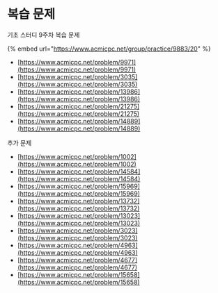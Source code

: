 # 복습 문제

기초 스터디 9주차 복습 문제

{% embed url="https://www.acmicpc.net/group/practice/9883/20" %}

* [https://www.acmicpc.net/problem/9971](https://www.acmicpc.net/problem/9971)
* [https://www.acmicpc.net/problem/3035](https://www.acmicpc.net/problem/3035)
* [https://www.acmicpc.net/problem/13986](https://www.acmicpc.net/problem/13986)
* [https://www.acmicpc.net/problem/21275](https://www.acmicpc.net/problem/21275)
* [https://www.acmicpc.net/problem/14889](https://www.acmicpc.net/problem/14889)





추가 문제

* [https://www.acmicpc.net/problem/1002](https://www.acmicpc.net/problem/1002)
* [https://www.acmicpc.net/problem/14584](https://www.acmicpc.net/problem/14584)
* [https://www.acmicpc.net/problem/15969](https://www.acmicpc.net/problem/15969)
* [https://www.acmicpc.net/problem/13732](https://www.acmicpc.net/problem/13732)
* [https://www.acmicpc.net/problem/13023](https://www.acmicpc.net/problem/13023)
* [https://www.acmicpc.net/problem/3023](https://www.acmicpc.net/problem/3023)
* [https://www.acmicpc.net/problem/4963](https://www.acmicpc.net/problem/4963)
* [https://www.acmicpc.net/problem/4677](https://www.acmicpc.net/problem/4677)
* [https://www.acmicpc.net/problem/15658](https://www.acmicpc.net/problem/15658)

